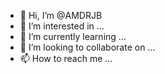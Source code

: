 - 👋 Hi, I’m @AMDRJB
- 👀 I’m interested in ...
- 🌱 I’m currently learning ...
- 💞️ I’m looking to collaborate on ...
- 📫 How to reach me ...

<!---
AMDRJB/AMDRJB is a ✨ special ✨ repository because its `README.md` (this file) appears on your GitHub profile.
You can click the Preview link to take a look at your changes.
-
ধন্যবাদ![chart](https://user-images.githubusercontent.com/101527420/158079215-5cf5f550-41f9-4abf-ba4f-a023bc5ca0de.png)
